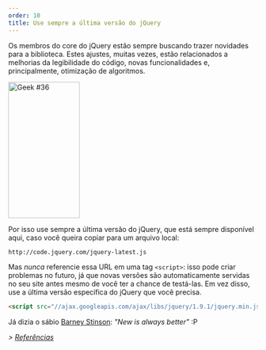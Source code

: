 ```yaml
---
order: 10
title: Use sempre a última versão do jQuery
---
```


Os membros do core do jQuery estão sempre buscando trazer novidades para a biblioteca. Estes ajustes, muitas vezes, estão relacionados a melhorias da legibilidade do código, novas funcionalidades e, principalmente, otimização de algoritmos.

<div class="img-right">
  <img id="geek-36" class="icos-geek" src="https://browserdiet.com/en/assets/img/36.png" alt="Geek #36" width="144" height="275" />
</div>

Por isso use sempre a última versão do jQuery, que está sempre disponível aqui, caso você queira copiar para um arquivo local:

```html
http://code.jquery.com/jquery-latest.js
```

Mas _nunca_ referencie essa URL em uma tag `<script>`: isso pode criar problemas no futuro, já que novas versões são automaticamente servidas no seu site antes mesmo de você ter a chance de testá-las. Em vez disso, use a última versão específica do jQuery que você precisa.

```html
<script src="//ajax.googleapis.com/ajax/libs/jquery/1.9.1/jquery.min.js"></script>
```

Já dizia o sábio [Barney Stinson](/img/new-is-always-better.gif): *"New is always better"* :P

*> [Referências](https://github.com/zenorocha/browser-diet/wiki/References#always-use-the-latest-version-of-jquery)*
